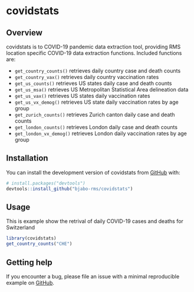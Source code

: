 
# covidstats

<!-- badges: start -->
<!-- badges: end -->


## Overview
covidstats is to COVID-19 pandemic data extraction tool, providing RMS location
specific COVID-19 data extraction functions. Included functions are:
-  `get_country_counts()` retrieves daily country case and death counts
-  `get_country_vax()` retrieves daily country vaccination rates
-  `get_us_counts()` retrieves US states daily case and death counts
-  `get_us_msa()` retrieves US Metropolitan Statistical Area delineation data
-  `get_us_vax()` retrieves US states daily vaccination rates
-  `get_us_vx_demog()` retrieves US state daily vaccination rates by age group
-  `get_zurich_counts()` retrieves Zurich canton daily case and death counts
-  `get_london_counts()` retrieves London daily case and death counts
-  `get_london_vx_demog()` retrieves London daily vaccination rates by age group



## Installation

You can install the development version of covidstats from [GitHub](https://github.com/) with:

``` r
# install.packages("devtools")
devtools::install_github("bjabo-rms/covidstats")
```

## Usage

This is example show the retrival of daily COVID-19 cases and deaths for Switzerland

``` r
library(covidstats)
get_country_counts("CHE")
```

## Getting help

If you encounter a bug, please file an issue with a minimal reproducible example on [GitHub](https://github.com/bjabo-rms/covidstats/issues). 
